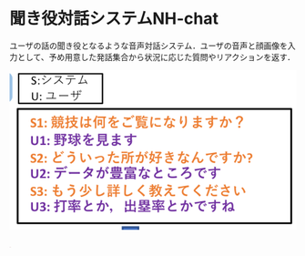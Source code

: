 # 聞き役対話システムNH-chat
ユーザの話の聞き役となるような音声対話システム．ユーザの音声と顔画像を入力として、予め用意した発話集合から状況に応じた質問やリアクションを返す．

![対話例](./image/taiwa2.png) 

<img src="./image/taiwa2.png" width="3cm">
